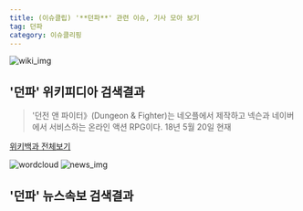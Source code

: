 ```yaml
---
title: (이슈클립) '**던파**' 관련 이슈, 기사 모아 보기
tag: 던파
category: 이슈클리핑
---
```

![wiki_img](https://user-images.githubusercontent.com/42597476/44503234-41136a80-a6d0-11e8-9071-6fc6418eafe4.png)
## **'**던파**'** 위키피디아 검색결과
>'던전 앤 파이터》(Dungeon & Fighter)는 네오플에서 제작하고 넥슨과 네이버에서 서비스하는 온라인 액션 RPG이다. 18년 5월 20일 현재

<a href="https://ko.wikipedia.org/wiki/던파" target="_blank">위키백과 전체보기</a>

![wordcloud](https://s3.ap-northeast-2.amazonaws.com/lyrics101-wordcloud/2018-09-21-1537479918.png)
![news_img](https://user-images.githubusercontent.com/42597476/44507050-1206f400-a6e4-11e8-8d98-7ffbfebb353f.png)
## **'**던파**'** 뉴스속보 검색결과

